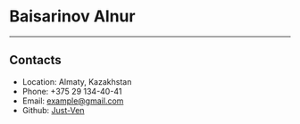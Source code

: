 # Baisarinov Alnur
---
## Contacts
* Location: Almaty, Kazakhstan
* Phone: +375 29 134-40-41
* Email: example@gmail.com
* Github: [Just-Ven](https://github.com/Just-Ven)